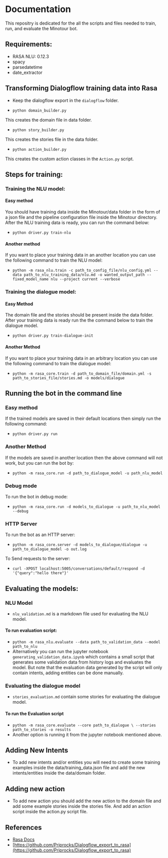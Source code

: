 # Documentation
This repositry is dedicated for the all the scripts and files needed to train, run, and evaluate the Minotour bot.
## Requirements:
- RASA NLU: 0.12.3
- spacy
- parsedatetime
- date_extractor

## Transforming Dialogflow training data into Rasa
- Keep the dialogflow export in the `dialogflow` folder.

-  `python domain_builder.py`

This creates the domain file in data folder.

-  `python story_builder.py`

This creates the stories file in the data folder.

-  `python action_builder.py`

This creates the custom action classes in the `Action.py` script.

## Steps for training:

### Training the NLU model:
#### Easy method
You should have training data inside the Minotour/data folder in the form of a json file and the pipeline configuration file inside the Minotour directory. After the NLU training data is ready, you can run the command below: 
- `python driver.py train-nlu`

#### Another method 
If you want to place your training data in an another location you can use the following command to train the NLU model:

- `python -m rasa_nlu.train -c path_to_config_file/nlu_config.yml --data path_to_nlu_training_data/nlu.md -o wanted_output_path --fixed_model_name nlu --project current --verbose`

### Training the dialogue model:

#### Easy Method
The domain file and the stories should be present inside the data folder. After your training data is ready run the the command below to train the dialogue model. 
- `python driver.py train-dialogue-init`


#### Another Method
If you want to place your training data in an arbitrary location you can use the following command to train the dialogue model: 
- `python -m rasa_core.train -d path_to_domain_file/domain.yml -s path_to_stories_file/stories.md -o models/dialogue`

## Running the bot in the command line
### Easy method
If the trained models are saved in their default locations then simply run the following command: 
- `python driver.py run`

### Another Method
If the models are saved in another location then the above command will not work, but you can run the bot by:
- `python -m rasa_core.run -d path_to_dialogue_model -u path_nlu_model` 

### Debug mode 
To run the bot in debug mode:
- `python -m rasa_core.run -d models_to_dialogue -u path_to_nlu_model --debug`

### HTTP Server
To run the bot as an HTTP server:
- `python -m rasa_core.server -d models_to_dialogue/dialogue -u path_to_dialogue_model -o out.log` 

To Send requests to the server:
- `curl -XPOST localhost:5005/conversations/default/respond -d '{"query":"hello there"}'`

## Evaluating the models:
### NLU Model
- `nlu_validation.md` is a markdown file used for evaluating the NLU model.
 #### To run evaluation script:
 - `python -m rasa_nlu.evaluate --data path_to_validation_data --model path_to_nlu`
- Alternatively you can run the jupyter notebook `generating_validation_data.ipynb` which contains a small script that generates some validation data from history logs and evaluates the model. But note that the evaluation data generated by the script will only contain intents, adding entities can be done manually.
### Evaluating the dialogue model
- `stories_evaluation.md` contain some stories for evaluating the dialogue model.
#### To run the Evaluation script
-  `python -m rasa_core.evaluate --core path_to_dialogue \
  --stories path_to_stories -o results`
- Another option is running it from the jupyter notebook mentioned above.

## Adding New Intents
- To add new intents and/or entities you will need to create some training examples inside the data/training_data.json file and add the new intents/entities inside the data/domain folder.

## Adding new action
- To add new action you should add the new action to the domain file and add some example stories inside the stories file. And add an action script inside the action.py script file.

## References
- [Rasa Docs](https://rasa.com/docs/)
- [https://github.com/Priprocks/Dialogflow_export_to_rasa](https://github.com/Priprocks/Dialogflow_export_to_rasa)